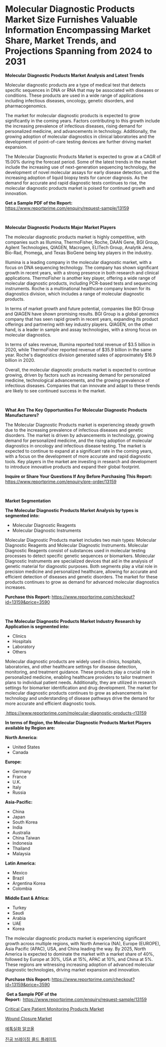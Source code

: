 <p><h1>Molecular Diagnostic Products Market Size Furnishes Valuable Information Encompassing Market Share, Market Trends, and Projections Spanning from 2024 to 2031</h1></p><p><strong>Molecular Diagnostic Products Market Analysis and Latest Trends</strong></p>
<p><p>Molecular diagnostic products are a type of medical test that detects specific sequences in DNA or RNA that may be associated with diseases or conditions. These products are used in a wide range of applications including infectious diseases, oncology, genetic disorders, and pharmacogenomics.</p><p>The market for molecular diagnostic products is expected to grow significantly in the coming years. Factors contributing to this growth include the increasing prevalence of infectious diseases, rising demand for personalized medicine, and advancements in technology. Additionally, the growing adoption of molecular diagnostics in clinical laboratories and the development of point-of-care testing devices are further driving market expansion.</p><p>The Molecular Diagnostic Products Market is expected to grow at a CAGR of 15.00% during the forecast period. Some of the latest trends in the market include the increasing use of next-generation sequencing technology, the development of novel molecular assays for early disease detection, and the increasing adoption of liquid biopsy tests for cancer diagnosis. As the demand for accurate and rapid diagnostic tests continues to rise, the molecular diagnostic products market is poised for continued growth and innovation.</p></p>
<p><strong>Get a Sample PDF of the Report:&nbsp;</strong> <a href="https://www.reportprime.com/enquiry/request-sample/13159">https://www.reportprime.com/enquiry/request-sample/13159</a></p>
<p>&nbsp;</p>
<p><strong>Molecular Diagnostic Products Major Market Players</strong></p>
<p><p>The molecular diagnostic products market is highly competitive, with companies such as Illumina, ThermoFisher, Roche, DAAN Gene, BGI Group, Agilent Technologies, QIAGEN, Macrogen, ELITech Group, Analytik Jena, Bio-Rad, Promega, and Texas BioGene being key players in the industry. </p><p>Illumina is a leading company in the molecular diagnostic market, with a focus on DNA sequencing technology. The company has shown significant growth in recent years, with a strong presence in both research and clinical applications. ThermoFisher is another key player, offering a wide range of molecular diagnostic products, including PCR-based tests and sequencing instruments. Roche is a multinational healthcare company known for its diagnostics division, which includes a range of molecular diagnostic products.</p><p>In terms of market growth and future potential, companies like BGI Group and QIAGEN have shown promising results. BGI Group is a global genomics company that has seen rapid growth in recent years, expanding its product offerings and partnering with key industry players. QIAGEN, on the other hand, is a leader in sample and assay technologies, with a strong focus on molecular diagnostics.</p><p>In terms of sales revenue, Illumina reported total revenue of $3.5 billion in 2020, while ThermoFisher reported revenue of $35.9 billion in the same year. Roche's diagnostics division generated sales of approximately $16.9 billion in 2020.</p><p>Overall, the molecular diagnostic products market is expected to continue growing, driven by factors such as increasing demand for personalized medicine, technological advancements, and the growing prevalence of infectious diseases. Companies that can innovate and adapt to these trends are likely to see continued success in the market.</p></p>
<p>&nbsp;</p>
<p><strong>What Are The Key Opportunities For Molecular Diagnostic Products Manufacturers?</strong></p>
<p><p>The Molecular Diagnostic Products market is experiencing steady growth due to the increasing prevalence of infectious diseases and genetic disorders. The market is driven by advancements in technology, growing demand for personalized medicine, and the rising adoption of molecular diagnostics in oncology and infectious disease testing. The market is expected to continue to expand at a significant rate in the coming years, with a focus on the development of more accurate and rapid diagnostic tools. Key players in the market are investing in research and development to introduce innovative products and expand their global footprint.</p></p>
<p><strong>Inquire or Share Your Questions If Any Before Purchasing This Report:</strong> <a href="https://www.reportprime.com/enquiry/pre-order/13159">https://www.reportprime.com/enquiry/pre-order/13159</a></p>
<p>&nbsp;</p>
<p><strong>Market Segmentation</strong></p>
<p><strong>The Molecular Diagnostic Products Market Analysis by types is segmented into:</strong></p>
<p><ul><li>Molecular Diagnostic Reagents</li><li>Molecular Diagnostic Instruments</li></ul></p>
<p><p>Molecular Diagnostic Products market includes two main types: Molecular Diagnostic Reagents and Molecular Diagnostic Instruments. Molecular Diagnostic Reagents consist of substances used in molecular testing processes to detect specific genetic sequences or biomarkers. Molecular Diagnostic Instruments are specialized devices that aid in the analysis of genetic material for diagnostic purposes. Both segments play a vital role in precision medicine and personalized healthcare, allowing for accurate and efficient detection of diseases and genetic disorders. The market for these products continues to grow as demand for advanced molecular diagnostics increases.</p></p>
<p><strong>Purchase this Report:&nbsp;</strong><a href="https://www.reportprime.com/checkout?id=13159&price=3590">https://www.reportprime.com/checkout?id=13159&price=3590</a></p>
<p>&nbsp;</p>
<p><strong>The Molecular Diagnostic Products Market Industry Research by Application is segmented into:</strong></p>
<p><ul><li>Clinics</li><li>Hospitals</li><li>Laboratory</li><li>Others</li></ul></p>
<p><p>Molecular diagnostic products are widely used in clinics, hospitals, laboratories, and other healthcare settings for disease detection, monitoring, and treatment guidance. These products play a crucial role in personalized medicine, enabling healthcare providers to tailor treatment plans to individual patient needs. Additionally, they are utilized in research settings for biomarker identification and drug development. The market for molecular diagnostic products continues to grow as advancements in technology and understanding of disease pathways drive the demand for more accurate and efficient diagnostic tools.</p></p>
<p><a href="https://www.reportprime.com/molecular-diagnostic-products-r13159">&nbsp;https://www.reportprime.com/molecular-diagnostic-products-r13159</a></p>
<p><strong>In terms of Region, the Molecular Diagnostic Products Market Players available by Region are:</strong></p>
<p>
    <p> <strong> North America: </strong>
        <ul>
            <li>United States</li>
            <li>Canada</li>
        </ul>
        </p> 
    <p> <strong> Europe: </strong>
        <ul>
            <li>Germany</li>
            <li>France</li>
            <li>U.K.</li>
            <li>Italy</li>
            <li>Russia</li>
        </ul>
        </p> 
    <p> <strong> Asia-Pacific: </strong>
        <ul>
            <li>China</li>
            <li>Japan</li>
            <li>South Korea</li>
            <li>India</li>
            <li>Australia</li>
            <li>China Taiwan</li>
            <li>Indonesia</li>
            <li>Thailand</li>
            <li>Malaysia</li>
        </ul>
        </p> 
    <p> <strong> Latin America: </strong>
        <ul>
            <li>Mexico</li>
            <li>Brazil</li>
            <li>Argentina Korea</li>
            <li>Colombia</li>
        </ul>
        </p> 
    <p> <strong> Middle East & Africa: </strong>
        <ul>
            <li>Turkey</li>
            <li>Saudi</li>
            <li>Arabia</li>
            <li>UAE</li>
            <li>Korea</li>
        </ul>
    </p>
    </p>
<p><p>The molecular diagnostic products market is experiencing significant growth across multiple regions, with North America (NA), Europe (EUROPE), Asia Pacific (APAC), USA, and China leading the way. By 2025, North America is expected to dominate the market with a market share of 40%, followed by Europe at 30%, USA at 15%, APAC at 10%, and China at 5%. These regions are witnessing increasing adoption of advanced molecular diagnostic technologies, driving market expansion and innovation.</p></p>
<p><strong>Purchase this Report: </strong><a href="https://www.reportprime.com/checkout?id=13159&price=3590">https://www.reportprime.com/checkout?id=13159&price=3590</a></p>
<p>&nbsp;<strong>Get a Sample PDF of the Report:&nbsp;&nbsp;</strong><a href="https://www.reportprime.com/enquiry/request-sample/13159">https://www.reportprime.com/enquiry/request-sample/13159</a></p>
<p><strong></strong></p>
<p><p><a href="https://github.com/EbonyHane1955/Market-Research-Report-List-1/blob/main/critical-care-patient-monitoring-products-market.md">Critical Care Patient Monitoring Products Market</a></p><p><a href="https://github.com/NaomieConner2023/Market-Research-Report-List-1/blob/main/wound-closure-market.md">Wound Closure Market</a></p><p><a href="https://github.com/RonSpencer61/Market-Research-Report-List-1/blob/main/484185472494.md">에톡실화 알코올</a></p><p><a href="https://github.com/CarmellaLang1/Market-Research-Report-List-1/blob/main/772308172495.md">진공 브레이징 콜드 플레이트</a></p></p>